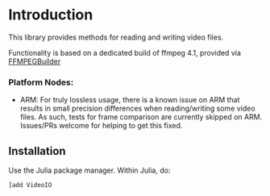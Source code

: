 # Introduction

This library provides methods for reading and writing video files.

Functionality is based on a dedicated build of ffmpeg 4.1, provided via [FFMPEGBuilder](https://github.com/JuliaIO/FFMPEGBuilder)

### Platform Nodes: 

- ARM: For truly lossless usage, there is a known issue on ARM that results in small precision differences when reading/writing some video files. As such, tests for frame comparison are currently skipped on ARM. Issues/PRs welcome for helping to get this fixed.

Installation
------------
Use the Julia package manager.  Within Julia, do:
```julia
]add VideoIO
```
